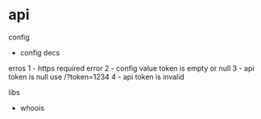 # api

config
- config decs


erros
1 - https required error
2 - config value token is empty or null
3 - api token is null use /?token=1234
4 - api token is invalid

libs 
- whoois